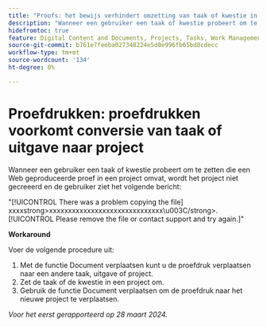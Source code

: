 ```yaml
---
title: "Proofs: het bewijs verhindert omzetting van taak of kwestie in project"
description: "Wanneer een gebruiker een taak of kwestie probeert om te zetten die een Web geproduceerde proef in een project omvat, wordt het project niet gecreeerd en de gebruiker ziet een bericht. Er is een oplossing beschikbaar."
hidefromtoc: true
feature: Digital Content and Documents, Projects, Tasks, Work Management
source-git-commit: b761e7feeba027348224e5d0e996fb65bd8cdecc
workflow-type: tm+mt
source-wordcount: '134'
ht-degree: 0%

---
```



# Proefdrukken: proefdrukken voorkomt conversie van taak of uitgave naar project

Wanneer een gebruiker een taak of kwestie probeert om te zetten die een Web geproduceerde proef in een project omvat, wordt het project niet gecreeerd en de gebruiker ziet het volgende bericht:

&quot;[!UICONTROL There was a problem copying the file] xxxxstrong>xxxxxxxxxxxxxxxxxxxxxxxxxxxxxx\u003C\/strong>. [!UICONTROL Please remove the file or contact support and try again.]&quot;

**Workaround**

Voer de volgende procedure uit:

1. Met de functie Document verplaatsen kunt u de proefdruk verplaatsen naar een andere taak, uitgave of project.
2. Zet de taak of de kwestie in een project om.
3. Gebruik de functie Document verplaatsen om de proefdruk naar het nieuwe project te verplaatsen.

_Voor het eerst gerapporteerd op 28 maart 2024._

